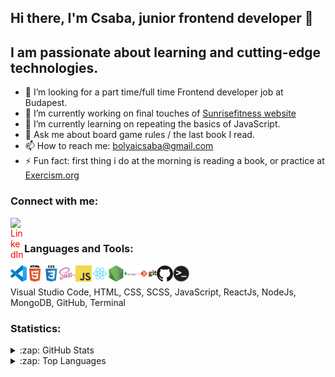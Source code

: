 ## Hi there, I'm Csaba, junior frontend developer 👋

## I am passionate about learning and cutting-edge technologies.

- 🤔 I’m looking for a part time/full time Frontend developer job at Budapest.
- 🔭 I’m currently working on final touches of [Sunrisefitness website](https://sunrisefitness.hu)
- 🌱 I’m currently learning on repeating the basics of JavaScript.
  <!-- - 👯 I’m looking to collaborate on ... -->
  <!-- - 😄 Pronouns: ... -->
- 💬 Ask me about board game rules / the last book I read.
- 📫 How to reach me: <bolyaicsaba@gmail.com>
- ⚡ Fun fact: first thing i do at the morning is reading a book, or practice at [Exercism.org](https://exercism.org/profiles/Prince-Csaba)

### Connect with me:

[<img align="left" alt="LinkedIn" width="22px" style="color: red;" src="https://user-images.githubusercontent.com/65467550/200480635-b191d472-4e9b-4591-890a-49b93ebc7de1.png" />](https://www.linkedin.com/in/csaba-bolyai/)
<br>

### Languages and Tools:

<img align="left" alt="Visual Studio Code" width="26px" src="https://raw.githubusercontent.com/github/explore/80688e429a7d4ef2fca1e82350fe8e3517d3494d/topics/visual-studio-code/visual-studio-code.png" />
<img align="left" alt="HTML5" width="26px" src="https://raw.githubusercontent.com/github/explore/80688e429a7d4ef2fca1e82350fe8e3517d3494d/topics/html/html.png" />
<img align="left" alt="CSS3" width="26px" src="https://raw.githubusercontent.com/github/explore/80688e429a7d4ef2fca1e82350fe8e3517d3494d/topics/css/css.png" />
<img align="left" alt="Sass" width="26px" src="https://raw.githubusercontent.com/github/explore/80688e429a7d4ef2fca1e82350fe8e3517d3494d/topics/sass/sass.png" />
<img align="left" alt="JavaScript" width="26px" src="https://raw.githubusercontent.com/github/explore/80688e429a7d4ef2fca1e82350fe8e3517d3494d/topics/javascript/javascript.png" />
<img align="left" alt="React" width="26px" src="https://raw.githubusercontent.com/github/explore/80688e429a7d4ef2fca1e82350fe8e3517d3494d/topics/react/react.png" />
<img align="left" alt="Node.js" width="26px" src="https://raw.githubusercontent.com/github/explore/80688e429a7d4ef2fca1e82350fe8e3517d3494d/topics/nodejs/nodejs.png" />
<!-- [<img align="left" alt="SQL" width="26px" src="https://raw.githubusercontent.com/github/explore/80688e429a7d4ef2fca1e82350fe8e3517d3494d/topics/sql/sql.png" />][webdevplaylist] -->
<img align="left" alt="MongoDB" width="26px" src="https://raw.githubusercontent.com/github/explore/80688e429a7d4ef2fca1e82350fe8e3517d3494d/topics/mongodb/mongodb.png" />
<img align="left" alt="Git" width="26px" src="https://raw.githubusercontent.com/github/explore/80688e429a7d4ef2fca1e82350fe8e3517d3494d/topics/git/git.png" />
<img align="left" alt="GitHub" width="26px" src="https://raw.githubusercontent.com/github/explore/78df643247d429f6cc873026c0622819ad797942/topics/github/github.png" />
<img align="left" alt="Terminal" width="26px" src="https://raw.githubusercontent.com/github/explore/80688e429a7d4ef2fca1e82350fe8e3517d3494d/topics/terminal/terminal.png" />

<br>
<br>
Visual Studio Code, HTML, CSS, SCSS, JavaScript, ReactJs, NodeJs, MongoDB, GitHub, Terminal
<br>

### Statistics:

<details>
  <summary>:zap: GitHub Stats</summary>

[![Anurag's GitHub stats](https://github-readme-stats-one-steel.vercel.app/api?username=prince-csaba)](https://github.com/anuraghazra/github-readme-stats)

</details>

<details>
  <summary>:zap: Top Languages</summary>

[![Top Langs](https://github-readme-stats-one-steel.vercel.app/api/top-langs/?username=prince-csaba)](https://github.com/anuraghazra/github-readme-stats)

</details>
